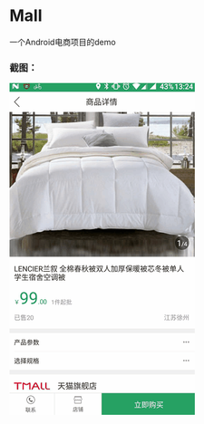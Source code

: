 # Mall
一个Android电商项目的demo
### 截图：
![image](https://github.com/VencentYChen/Mall/blob/master/art/Animation.gif)
